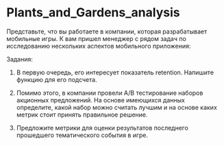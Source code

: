 # Plants_and_Gardens_analysis

Представьте, что вы работаете в компании, которая разрабатывает мобильные игры. К вам пришел менеджер с рядом задач по исследованию нескольких аспектов мобильного приложения:

Задания: 


1. В первую очередь, его интересует показатель retention. Напишите функцию для его подсчета.
   
2. Помимо этого, в компании провели A/B тестирование наборов акционных предложений. На основе имеющихся данных определите, какой набор можно считать лучшим и на основе каких метрик стоит принять правильное решение.
   
3. Предложите метрики для оценки результатов последнего прошедшего тематического события в игре.
